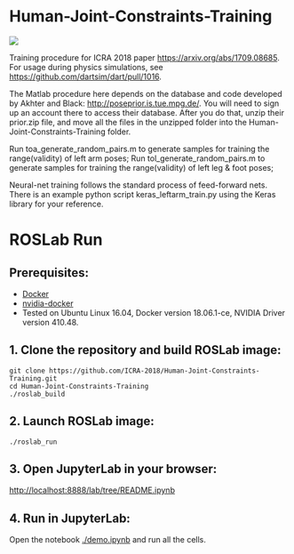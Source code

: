 # Human-Joint-Constraints-Training
<a href="#roslab-run"><img src="https://img.shields.io/badge/ROSLab-run-brightgreen.svg"></a>

Training procedure for ICRA 2018 paper https://arxiv.org/abs/1709.08685. For usage during physics simulations, see https://github.com/dartsim/dart/pull/1016.

The Matlab procedure here depends on the database and code developed by Akhter and Black: http://poseprior.is.tue.mpg.de/.
You will need to sign up an account there to access their database. After you do that, unzip their prior.zip file, and move all the files in the unzipped folder into the Human-Joint-Constraints-Training folder.

Run toa_generate_random_pairs.m to generate samples for training the range(validity) of left arm poses; Run tol_generate_random_pairs.m to generate samples for training the range(validity) of left leg & foot poses;

Neural-net training follows the standard process of feed-forward nets. There is an example python script keras_leftarm_train.py using the Keras library for your reference.

# ROSLab Run

## Prerequisites:
* [Docker](https://www.docker.com/)
* [nvidia-docker](https://github.com/nvidia/nvidia-docker/wiki/Installation-(version-2.0))
* Tested on Ubuntu Linux 16.04, Docker version 18.06.1-ce, NVIDIA Driver version 410.48.

## 1. Clone the repository and build ROSLab image:
```
git clone https://github.com/ICRA-2018/Human-Joint-Constraints-Training.git
cd Human-Joint-Constraints-Training
./roslab_build
```
## 2. Launch ROSLab image:
```
./roslab_run
```
## 3. Open JupyterLab in your browser:
[http://localhost:8888/lab/tree/README.ipynb](http://localhost:8888/lab/tree/README.ipynb)

## 4. Run in JupyterLab:

Open the notebook [./demo.ipynb](demo.ipynb) and run all the cells.
